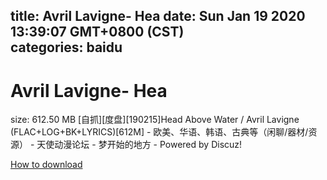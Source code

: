 
title: Avril Lavigne- Hea
date: Sun Jan 19 2020 13:39:07 GMT+0800 (CST)    
categories: baidu
---

# Avril Lavigne- Hea
size: 612.50 MB
 [自抓][度盘][190215]Head Above Water / Avril Lavigne (FLAC+LOG+BK+LYRICS)[612M] - 欧美、华语、韩语、古典等（闲聊/器材/资源） - 天使动漫论坛 - 梦开始的地方 - Powered by Discuz!
 

[How to download](https://bpcam.bemobtrk.com/go/2ceec3aa-1ca2-46d6-b9ff-aaa5c184517c?jno=1671)